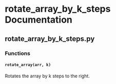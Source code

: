 # rotate_array_by_k_steps Documentation

<!-- BEGIN_PY_DOCS -->
## rotate_array_by_k_steps.py

### Functions

#### `rotate_array(arr, k)`

Rotates the array by k steps to the right.


<!-- END_PY_DOCS -->
